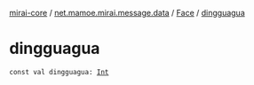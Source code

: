 [mirai-core](../../index.md) / [net.mamoe.mirai.message.data](../index.md) / [Face](index.md) / [dingguagua](./dingguagua.md)

# dingguagua

`const val dingguagua: `[`Int`](https://kotlinlang.org/api/latest/jvm/stdlib/kotlin/-int/index.html)